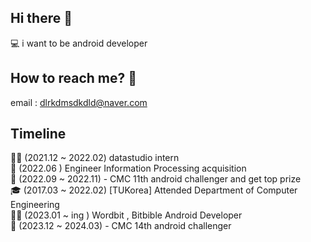 ## Hi there 👋  
💻 i want to be android developer  
## How to reach me? 🤔  
email : dlrkdmsdkdld@naver.com  

## Timeline
🧑‍💻 (2021.12 ~ 2022.02) datastudio intern  
🎰 (2022.06 ) Engineer Information Processing acquisition  
🚀 (2022.09 ~ 2022.11) - CMC 11th android challenger and get top prize   
🎓 (2017.03 ~ 2022.02) [TUKorea] Attended Department of Computer Engineering  
🧑‍💻 (2023.01 ~ ing ) Wordbit , Bitbible Android Developer  
🚀 (2023.12 ~ 2024.03) - CMC 14th android challenger


<!--
**dlrkdmsdkdld/dlrkdmsdkdld** is a ✨ _special_ ✨ repository because its `README.md` (this file) appears on your GitHub profile.

Here are some ideas to get you started:

- 🔭 I’m currently working on ...
- 🌱 I’m currently learning ...
- 👯 I’m looking to collaborate on ...
- 🤔 I’m looking for help with ...
- 💬 Ask me about ...
- 📫 How to reach me: ...
- 😄 Pronouns: ...
- ⚡ Fun fact: ...
-->
<!--
![Anurag's GitHub stats](https://github-readme-stats.vercel.app/api?username=dlrkdmsdkdld&&show_icons=true&theme=dark)
-->
<!--
![Top Langs](https://github-readme-stats.vercel.app/api/top-langs/?username=dlrkdmsdkdld&layout=compact&theme=tokyonight)
-->
